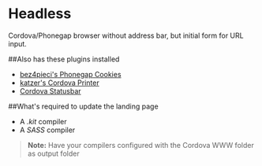 # Headless

Cordova/Phonegap browser without address bar, but initial form for URL input.

##Also has these plugins installed

* [bez4pieci's Phonegap Cookies](https://github.com/bez4pieci/Phonegap-Cookies-Plugin)
* [katzer's Cordova Printer](https://github.com/katzer/cordova-plugin-printer)
* [Cordova Statusbar](https://github.com/apache/cordova-plugin-statusbar)

##What's required to update the landing page

* A *.kit* compiler
* A *SASS* compiler

> **Note:** Have your compilers configured with the Cordova WWW folder as output folder
